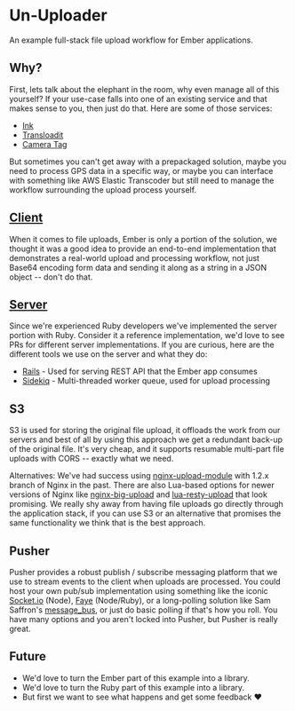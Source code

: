 # Un-Uploader

An example full-stack file upload workflow for Ember applications.

## Why?

First, lets talk about the elephant in the room, why even manage all of this
yourself? If your use-case falls into one of an existing service and that makes
sense to you, then just do that. Here are some of those services:

* [Ink](https://www.inkfilepicker.com)
* [Transloadit](https://transloadit.com)
* [Camera Tag](http://cameratag.com)

But sometimes you can't get away with a prepackaged solution, maybe you need to
process GPS data in a specific way, or maybe you can interface with something
like AWS Elastic Transcoder but still need to manage the workflow surrounding
the upload process yourself.

## [Client](client/)

When it comes to file uploads, Ember is only a portion of the solution, we
thought it was a good idea to provide an end-to-end implementation that
demonstrates a real-world upload and processing workflow, not just Base64
encoding form data and sending it along as a string in a JSON object -- don't
do that.

## [Server](server/)

Since we're experienced Ruby developers we've implemented the server portion
with Ruby. Consider it a reference implementation, we'd love to see PRs for
different server implementations. If you are curious, here are the different
tools we use on the server and what they do:

* [Rails](http://rubyonrails.org) - Used for serving REST API that the Ember app consumes
* [Sidekiq](http://sidekiq.org) - Multi-threaded worker queue, used for upload processing

## S3

S3 is used for storing the original file upload, it offloads the work from our
servers and best of all by using this approach we get a redundant back-up of
the original file. It's very cheap, and it supports resumable multi-part file
uploads with CORS -- exactly what we need.

Alternatives: We've had success using
[nginx-upload-module](https://github.com/vkholodkov/nginx-upload-module) with
1.2.x branch of Nginx in the past. There are also Lua-based options for newer
versions of Nginx like
[nginx-big-upload](https://github.com/pgaertig/nginx-big-upload) and
[lua-resty-upload](https://github.com/openresty/lua-resty-upload) that look
promising. We really shy away from having file uploads go directly through the
application stack, if you can use S3 or an alternative
that promises the same functionality we think that is the best approach.

## Pusher

Pusher provides a robust publish / subscribe messaging platform that we use to
stream events to the client when uploads are processed. You could host
your own pub/sub implementation using something like the iconic
[Socket.io](http://socket.io) (Node), [Faye](http://faye.jcoglan.com/)
(Node/Ruby), or a long-polling solution like Sam Saffron's
[message_bus](https://github.com/SamSaffron/message_bus), or just do basic
polling if that's how you roll. You have many options and you aren't locked
into Pusher, but Pusher is really great.

## Future

* We'd love to turn the Ember part of this example into a library.
* We'd love to turn the Ruby part of this example into a library.
* But first we want to see what happens and get some feedback :heart:
